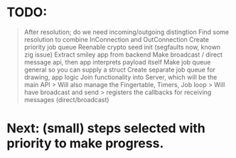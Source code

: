 # TODO:
> After resolution; do we need incoming/outgoing distingtion
> Find some resolution to combine InConnection and OutConnection
> Create priority job queue
> Reenable crypto seed init (segfaults now, known zig issue)
> Extract smiley app from backend
  > Make broadcast / direct message api, then app interprets payload itself
  > Make job queue general so you can supply a struct
  > Create separate job queue for drawing, app logic
> Join functionality into Server, which will be the main API
	> Will also manage the Fingertable, Timers, Job loop
	> Will have broadcast and send
	> registers the callbacks for receiving messages (direct/broadcast)

# Next: (small) steps selected with priority to make progress.
